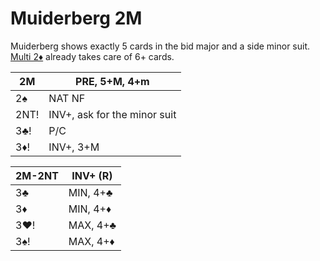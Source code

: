 # Muiderberg 2M

Muiderberg shows exactly 5 cards in the bid major and a side minor suit.
[Multi 2♦](2D-Multi.md) already takes care of 6+ cards.

| 2M    | PRE, 5+M, 4+m |
|-------|---------------|
| 2♠    | NAT NF
| 2NT!  | INV+, ask for the minor suit
| 3♣!   | P/C
| 3♦!   | INV+, 3+M

| 2M-2NT | INV+ (R) |
|--------|----------|
| 3♣     | MIN, 4+♣ |
| 3♦     | MIN, 4+♦ |
| 3♥!    | MAX, 4+♣ |
| 3♠!    | MAX, 4+♦ |
